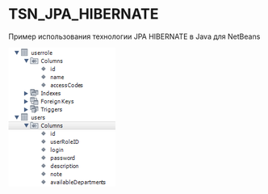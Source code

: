 # TSN_JPA_HIBERNATE
Пример использования технологии JPA HIBERNATE в Java для NetBeans

![screenshot](screenshot.png)
